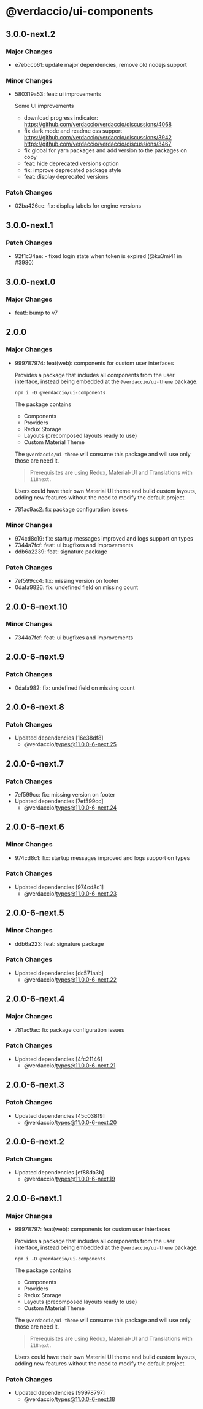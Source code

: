 # @verdaccio/ui-components

## 3.0.0-next.2

### Major Changes

- e7ebccb61: update major dependencies, remove old nodejs support

### Minor Changes

- 580319a53: feat: ui improvements

  Some UI improvements

  - download progress indicator: https://github.com/verdaccio/verdaccio/discussions/4068
  - fix dark mode and readme css support https://github.com/verdaccio/verdaccio/discussions/3942 https://github.com/verdaccio/verdaccio/discussions/3467
  - fix global for yarn packages and add version to the packages on copy
  - feat: hide deprecated versions option
  - fix: improve deprecated package style
  - feat: display deprecated versions

### Patch Changes

- 02ba426ce: fix: display labels for engine versions

## 3.0.0-next.1

### Patch Changes

- 92f1c34ae: - fixed login state when token is expired (@ku3mi41 in #3980)

## 3.0.0-next.0

### Major Changes

- feat!: bump to v7

## 2.0.0

### Major Changes

- 999787974: feat(web): components for custom user interfaces

  Provides a package that includes all components from the user interface, instead being embedded at the `@verdaccio/ui-theme` package.

  ```
  npm i -D @verdaccio/ui-components
  ```

  The package contains

  - Components
  - Providers
  - Redux Storage
  - Layouts (precomposed layouts ready to use)
  - Custom Material Theme

  The `@verdaccio/ui-theme` will consume this package and will use only those are need it.

  > Prerequisites are using Redux, Material-UI and Translations with `i18next`.

  Users could have their own Material UI theme and build custom layouts, adding new features without the need to modify the default project.

- 781ac9ac2: fix package configuration issues

### Minor Changes

- 974cd8c19: fix: startup messages improved and logs support on types
- 7344a7fcf: feat: ui bugfixes and improvements
- ddb6a2239: feat: signature package

### Patch Changes

- 7ef599cc4: fix: missing version on footer
- 0dafa9826: fix: undefined field on missing count

## 2.0.0-6-next.10

### Minor Changes

- 7344a7fcf: feat: ui bugfixes and improvements

## 2.0.0-6-next.9

### Patch Changes

- 0dafa982: fix: undefined field on missing count

## 2.0.0-6-next.8

### Patch Changes

- Updated dependencies [16e38df8]
  - @verdaccio/types@11.0.0-6-next.25

## 2.0.0-6-next.7

### Patch Changes

- 7ef599cc: fix: missing version on footer
- Updated dependencies [7ef599cc]
  - @verdaccio/types@11.0.0-6-next.24

## 2.0.0-6-next.6

### Minor Changes

- 974cd8c1: fix: startup messages improved and logs support on types

### Patch Changes

- Updated dependencies [974cd8c1]
  - @verdaccio/types@11.0.0-6-next.23

## 2.0.0-6-next.5

### Minor Changes

- ddb6a223: feat: signature package

### Patch Changes

- Updated dependencies [dc571aab]
  - @verdaccio/types@11.0.0-6-next.22

## 2.0.0-6-next.4

### Major Changes

- 781ac9ac: fix package configuration issues

### Patch Changes

- Updated dependencies [4fc21146]
  - @verdaccio/types@11.0.0-6-next.21

## 2.0.0-6-next.3

### Patch Changes

- Updated dependencies [45c03819]
  - @verdaccio/types@11.0.0-6-next.20

## 2.0.0-6-next.2

### Patch Changes

- Updated dependencies [ef88da3b]
  - @verdaccio/types@11.0.0-6-next.19

## 2.0.0-6-next.1

### Major Changes

- 99978797: feat(web): components for custom user interfaces

  Provides a package that includes all components from the user interface, instead being embedded at the `@verdaccio/ui-theme` package.

  ```
  npm i -D @verdaccio/ui-components
  ```

  The package contains

  - Components
  - Providers
  - Redux Storage
  - Layouts (precomposed layouts ready to use)
  - Custom Material Theme

  The `@verdaccio/ui-theme` will consume this package and will use only those are need it.

  > Prerequisites are using Redux, Material-UI and Translations with `i18next`.

  Users could have their own Material UI theme and build custom layouts, adding new features without the need to modify the default project.

### Patch Changes

- Updated dependencies [99978797]
  - @verdaccio/types@11.0.0-6-next.18
